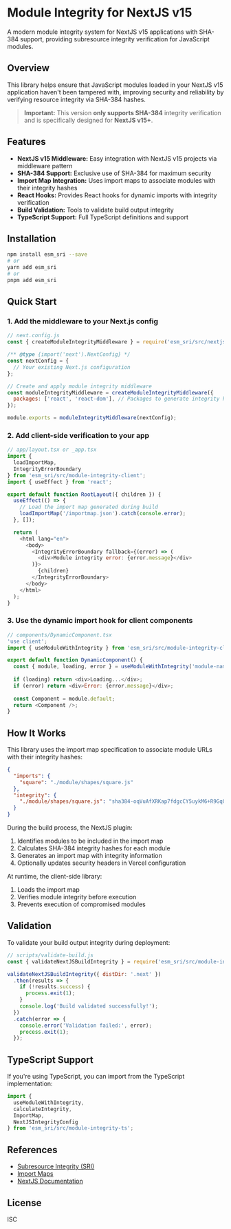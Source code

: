 # Module Integrity for NextJS v15

A modern module integrity system for NextJS v15 applications with SHA-384 support, providing subresource integrity verification for JavaScript modules.

## Overview

This library helps ensure that JavaScript modules loaded in your NextJS v15 application haven't been tampered with, improving security and reliability by verifying resource integrity via SHA-384 hashes.

> **Important:** This version **only supports SHA-384** integrity verification and is specifically designed for **NextJS v15+**.

## Features

- **NextJS v15 Middleware:** Easy integration with NextJS v15 projects via middleware pattern
- **SHA-384 Support:** Exclusive use of SHA-384 for maximum security
- **Import Map Integration:** Uses import maps to associate modules with their integrity hashes
- **React Hooks:** Provides React hooks for dynamic imports with integrity verification
- **Build Validation:** Tools to validate build output integrity
- **TypeScript Support:** Full TypeScript definitions and support

## Installation

```bash
npm install esm_sri --save
# or
yarn add esm_sri
# or 
pnpm add esm_sri
```

## Quick Start

### 1. Add the middleware to your Next.js config

```javascript
// next.config.js
const { createModuleIntegrityMiddleware } = require('esm_sri/src/nextjs-module-integrity-plugin');

/** @type {import('next').NextConfig} */
const nextConfig = {
  // Your existing Next.js configuration
};

// Create and apply module integrity middleware
const moduleIntegrityMiddleware = createModuleIntegrityMiddleware({
  packages: ['react', 'react-dom'], // Packages to generate integrity hashes for
});

module.exports = moduleIntegrityMiddleware(nextConfig);
```

### 2. Add client-side verification to your app

```javascript
// app/layout.tsx or _app.tsx
import { 
  loadImportMap, 
  IntegrityErrorBoundary 
} from 'esm_sri/src/module-integrity-client';
import { useEffect } from 'react';

export default function RootLayout({ children }) {
  useEffect(() => {
    // Load the import map generated during build
    loadImportMap('/importmap.json').catch(console.error);
  }, []);

  return (
    <html lang="en">
      <body>
        <IntegrityErrorBoundary fallback={(error) => (
          <div>Module integrity error: {error.message}</div>
        )}>
          {children}
        </IntegrityErrorBoundary>
      </body>
    </html>
  );
}
```

### 3. Use the dynamic import hook for client components

```javascript
// components/DynamicComponent.tsx
'use client';
import { useModuleWithIntegrity } from 'esm_sri/src/module-integrity-client';

export default function DynamicComponent() {
  const { module, loading, error } = useModuleWithIntegrity('module-name');
  
  if (loading) return <div>Loading...</div>;
  if (error) return <div>Error: {error.message}</div>;
  
  const Component = module.default;
  return <Component />;
}
```

## How It Works

This library uses the import map specification to associate module URLs with their integrity hashes:

```json
{
  "imports": {
    "square": "./module/shapes/square.js"
  },
  "integrity": {
    "./module/shapes/square.js": "sha384-oqVuAfXRKap7fdgcCY5uykM6+R9GqQ8K/uxy9rx7HNQlGYl1kPzQho1wx4JwY8wC"
  }
}
```

During the build process, the NextJS plugin:
1. Identifies modules to be included in the import map
2. Calculates SHA-384 integrity hashes for each module
3. Generates an import map with integrity information
4. Optionally updates security headers in Vercel configuration

At runtime, the client-side library:
1. Loads the import map
2. Verifies module integrity before execution
3. Prevents execution of compromised modules

## Validation

To validate your build output integrity during deployment:

```javascript
// scripts/validate-build.js
const { validateNextJSBuildIntegrity } = require('esm_sri/src/module-integrity-validator');

validateNextJSBuildIntegrity({ distDir: '.next' })
  .then(results => {
    if (!results.success) {
      process.exit(1);
    }
    console.log('Build validated successfully!');
  })
  .catch(error => {
    console.error('Validation failed:', error);
    process.exit(1);
  });
```

## TypeScript Support

If you're using TypeScript, you can import from the TypeScript implementation:

```typescript
import { 
  useModuleWithIntegrity, 
  calculateIntegrity,
  ImportMap,
  NextJSIntegrityConfig
} from 'esm_sri/src/module-integrity-ts';
```

## References

- [Subresource Integrity (SRI)](https://developer.mozilla.org/en-US/docs/Web/Security/Subresource_Integrity)
- [Import Maps](https://github.com/WICG/import-maps)
- [NextJS Documentation](https://nextjs.org/docs)

## License

ISC
